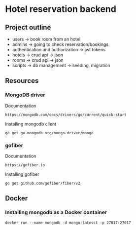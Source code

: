 # Hotel reservation backend

## Project outline
- users -> book room from an hotel
- admins -> going to check reservation/bookings
- authentication and authorization -> jwt tokens
- hotels -> crud api -> json
- rooms -> crud api -> json
- scripts -> db management -> seeding, migration

## Resources
### MongoDB driver
Documentation
```
https://mongodb.com/docs/drivers/go/current/quick-start
```

Installing mongodb client
```
go get go.mongodb.org/mongo-driver/mongo
```

### gofiber
Documentation
```
https://gofiber.io
```

Installing gofiber
```
go get github.com/gofiber/fiber/v2
```

## Docker
### Installing mongodb as a Docker container
```
docker run --name mongodb -d mongo:latesst -p 27017:27017
```